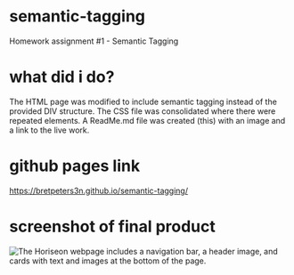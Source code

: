 # semantic-tagging

Homework assignment #1 - Semantic Tagging

# what did i do?

The HTML page was modified to include semantic tagging instead of the provided DIV structure.
The CSS file was consolidated where there were repeated elements.
A ReadMe.md file was created (this) with an image and a link to the live work.

# github pages link

https://bretpeters3n.github.io/semantic-tagging/

# screenshot of final product

![The Horiseon webpage includes a navigation bar, a header image, and cards with text and images at the bottom of the page.](./assets/images/screenshot.png)
